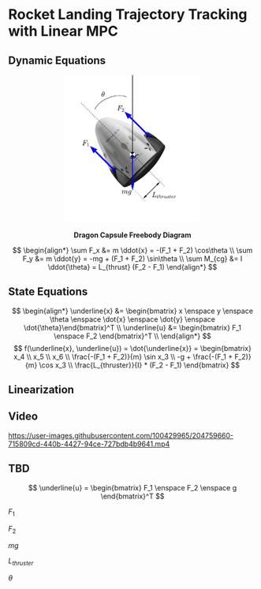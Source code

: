 # Rocket Landing Trajectory Tracking with Linear MPC

## Dynamic Equations
<figure>
<p align="center">
<img src="https://github.com/Cylon-Garage/rocket-lander/blob/master/freebody.svg?raw=true" alt="Trulli" style="width:65%">
</p>
<figcaption align="center"><b>Dragon Capsule Freebody Diagram</b></figcaption>
</figure>

$$
\begin{align*}
\sum F_x &= m \ddot{x} = -(F_1 + F_2) \cos\theta \\
\sum F_y &= m \ddot{y} = -mg + (F_1 + F_2) \sin\theta \\
\sum M_{cg} &= I \ddot{\theta} =  L_{thrust} (F_2 - F_1)
\end{align*}
$$

## State Equations
$$
\begin{align*}
\underline{x} &= \begin{bmatrix} x \enspace y \enspace \theta \enspace \dot{x} \enspace \dot{y} \enspace \dot{\theta}\end{bmatrix}^T \\
\underline{u} &= \begin{bmatrix} F_1 \enspace F_2 \end{bmatrix}^T \\
\end{align*}
$$
$$
f(\underline{x}, \underline{u}) = \dot{\underline{x}} = \begin{bmatrix}
x_4 \\ x_5 \\ x_6 \\
\frac{-(F_1 + F_2)}{m}  \sin x_3 \\
-g + \frac{-(F_1 + F_2)}{m}  \cos x_3 \\
\frac{L_{thruster}}{I} * (F_2 - F_1)
\end{bmatrix}
$$

## Linearization

## Video
https://user-images.githubusercontent.com/100429965/204759660-715809cd-440b-4427-94ce-727bdb4b9641.mp4
## TBD
$$
\underline{u} = \begin{bmatrix} F_1 \enspace F_2 \enspace g \end{bmatrix}^T
$$


$F_1$

$F_2$

$mg$

$L_{thruster}$

$\theta$


